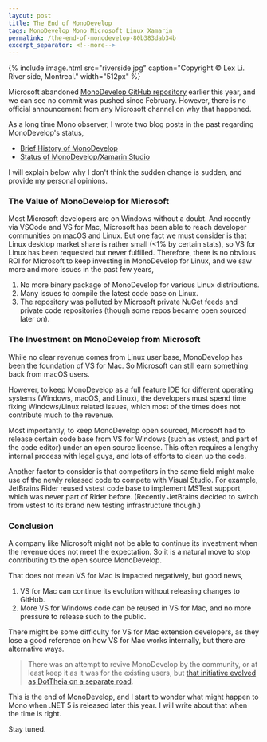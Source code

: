 ```yaml
---
layout: post
title: The End of MonoDevelop
tags: MonoDevelop Mono Microsoft Linux Xamarin
permalink: /the-end-of-monodevelop-80b383dab34b
excerpt_separator: <!--more-->
---
```


{% include image.html
src="riverside.jpg" caption="Copyright © Lex Li. River side, Montreal." width="512px" %}

Microsoft abandoned [MonoDevelop GitHub repository](https://github.com/mono/monodevelop/graphs/contributors) earlier this year, and we can see no commit was pushed since February. However, there is no official announcement from any Microsoft channel on why that happened.
<!--more-->
As a long time Mono observer, I wrote two blog posts in the past regarding MonoDevelop's status,

* [Brief History of MonoDevelop](https://blog.lextudio.com/brief-history-of-monodevelop-93b1d4011978)
* [Status of MonoDevelop/Xamarin Studio](https://blog.lextudio.com/status-of-monodevelop-xamarin-studio-253da80d022c)

I will explain below why I don't think the sudden change is sudden, and provide my personal opinions.

### The Value of MonoDevelop for Microsoft
Most Microsoft developers are on Windows without a doubt. And recently via VSCode and VS for Mac, Microsoft has been able to reach developer communities on macOS and Linux. But one fact we must consider is that Linux desktop market share is rather small (<1% by certain stats), so VS for Linux has been requested but never fulfilled. Therefore, there is no obvious ROI for Microsoft to keep investing in MonoDevelop for Linux, and we saw more and more issues in the past few years,

1. No more binary package of MonoDevelop for various Linux distributions.
1. Many issues to compile the latest code base on Linux.
1. The repository was polluted by Microsoft private NuGet feeds and private code repositories (though some repos became open sourced later on).

### The Investment on MonoDevelop from Microsoft
While no clear revenue comes from Linux user base, MonoDevelop has been the foundation of VS for Mac. So Microsoft can still earn something back from macOS users.

However, to keep MonoDevelop as a full feature IDE for different operating systems (Windows, macOS, and Linux), the developers must spend time fixing Windows/Linux related issues, which most of the times does not contribute much to the revenue.

Most importantly, to keep MonoDevelop open sourced, Microsoft had to release certain code base from VS for Windows (such as vstest, and part of the code editor) under an open source license. This often requires a lengthy internal process with legal guys, and lots of efforts to clean up the code.

Another factor to consider is that competitors in the same field might make use of the newly released code to compete with Visual Studio. For example, JetBrains Rider reused vstest code base to implement MSTest support, which was never part of Rider before. (Recently JetBrains decided to switch from vstest to its brand new testing infrastructure though.)

### Conclusion
A company like Microsoft might not be able to continue its investment when the revenue does not meet the expectation. So it is a natural move to stop contributing to the open source MonoDevelop.

That does not mean VS for Mac is impacted negatively, but good news,

1. VS for Mac can continue its evolution without releasing changes to GitHub.
1. More VS for Windows code can be reused in VS for Mac, and no more pressure to release such to the public.

There might be some difficulty for VS for Mac extension developers, as they lose a good reference on how VS for Mac works internally, but there are alternative ways.

> There was an attempt to revive MonoDevelop by the community, or at least keep it as it was for the existing users, but [that initiative evolved as DotTheia on a separate road](https://github.com/dotdevelop/community/issues/15).

This is the end of MonoDevelop, and I start to wonder what might happen to Mono when .NET 5 is released later this year. I will write about that when the time is right.

Stay tuned.
